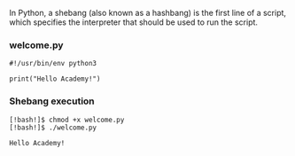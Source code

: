 In Python, a shebang (also known as a hashbang) is the first line of a script, which specifies the interpreter that should be used to run the script.

### welcome.py

```
#!/usr/bin/env python3

print("Hello Academy!")
```

### Shebang execution

```
[!bash!]$ chmod +x welcome.py
[!bash!]$ ./welcome.py

Hello Academy!
```
